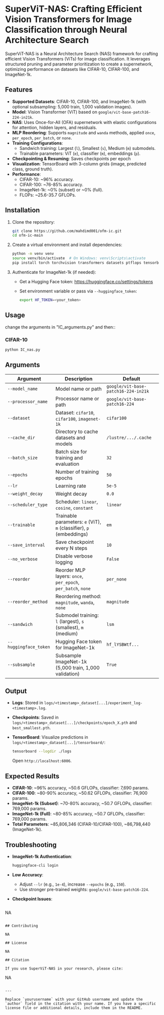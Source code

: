 # SuperViT-NAS: Crafting Efficient Vision Transformers for Image Classification through Neural Architecture Search

SuperViT-NAS is a Neural Architecture Search (NAS) framework for crafting efficient Vision Transformers (ViTs) for image classification. It leverages structured pruning and parameter prioritization to create a supernetwork, optimizing performance on datasets like CIFAR-10, CIFAR-100, and ImageNet-1k.

## Features

- **Supported Datasets**: CIFAR-10, CIFAR-100, and ImageNet-1k (with optional subsampling: 5,000 train, 1,000 validation images).
- **Model**: Vision Transformer (ViT) based on `google/vit-base-patch16-224-in21k`.
- **NAS**: Uses Once-for-All (OFA) supernetwork with elastic configurations for attention, hidden layers, and residuals.
- **MLP Reordering**: Supports `magnitude` and `wanda` methods, applied `once`, `per_epoch`, `per_batch`, or `none`.
- **Training Configurations**:
  - Sandwich training: Largest (`l`), Smallest (`s`), Medium (`m`) submodels.
  - Trainable parameters: ViT (`e`), classifier (`m`), embeddings (`p`).
- **Checkpointing & Resuming**: Saves checkpoints per epoch
- **Visualization**: TensorBoard with 3-column grids (image, predicted class, ground truth).
- **Performance**:
  - CIFAR-10: \~96% accuracy.
  - CIFAR-100: \~76-85% accuracy.
  - ImageNet-1k: \~0% (subset) or \~0% (full).
  - FLOPs: \~25.6-35.7 GFLOPs.

## Installation

1. Clone the repository:

   ```bash
   git clone https://github.com/mahdimd001/ofm-ic.git
   cd ofm-ic-main
   ```

2. Create a virtual environment and install dependencies:

   ```bash
   python -m venv venv
   source venv/bin/activate  # On Windows: venv\Scripts\activate
   pip install torch torchvision transformers datasets ptflops tensorboard matplotlib>=3.5 numpy
   ```

3. Authenticate for ImageNet-1k (if needed):

   - Get a Hugging Face token: https://huggingface.co/settings/tokens

   - Set environment variable or pass via `--huggingface_token`:

     ```bash
     export HF_TOKEN=<your_token>
     ```

## Usage

change the arguments in "IC_arguments.py" and then::

### CIFAR-10

```bash
python IC_nas.py
```



## Arguments

| Argument | Description | Default |
| --- | --- | --- |
| `--model_name` | Model name or path | `google/vit-base-patch16-224-in21k` |
| `--processor_name` | Processor name or path | `google/vit-base-patch16-224` |
| `--dataset` | Dataset: `cifar10`, `cifar100`, `imagenet-1k` | `cifar100` |
| `--cache_dir` | Directory to cache datasets and models | `/lustre/.../.cache` |
| `--batch_size` | Batch size for training and evaluation | `32` |
| `--epochs` | Number of training epochs | `50` |
| `--lr` | Learning rate | `5e-5` |
| `--weight_decay` | Weight decay | `0.0` |
| `--scheduler_type` | Scheduler: `linear`, `cosine`, `constant` | `linear` |
| `--trainable` | Trainable parameters: `e` (ViT), `m` (classifier), `p` (embeddings) | `em` |
| `--save_interval` | Save checkpoint every N steps | `10` |
| `--no_verbose` | Disable verbose logging | `False` |
| `--reorder` | Reorder MLP layers: `once`, `per_epoch`, `per_batch`, `none` | `per_none` |
| `--reorder_method` | Reordering method: `magnitude`, `wanda`, `none` | `magnitude` |
| `--sandwich` | Submodel training: `l` (largest), `s` (smallest), `m` (medium) | `lsm` |
| `--huggingface_token` | Hugging Face token for ImageNet-1k | `hf_lYSBWtf...` |
| `--subsample` | Subsample ImageNet-1k (5,000 train, 1,000 validation) | `True` |

## Output

- **Logs**: Stored in `logs/<timestamp>_dataset[...]/experiment_log-<timestamp>.log`.

- **Checkpoints**: Saved in `logs/<timestamp>_dataset[...]/checkpoints/epoch_X.pth` and `best_smallest.pth`.

- **TensorBoard**: Visualize predictions in `logs/<timestamp>_dataset[...]/tensorboard/`:

  ```bash
  tensorboard --logdir ./logs
  ```

  Open `http://localhost:6006`.

## Expected Results

- **CIFAR-10**: \~96% accuracy, \~50.6 GFLOPs, classifier: 7,690 params.
- **CIFAR-100**: \~80-90% accuracy, \~50.62 GFLOPs, classifier: 76,900 params.
- **ImageNet-1k (Subset)**: \~70-80% accuracy, \~50.7 GFLOPs, classifier: 769,000 params.
- **ImageNet-1k (Full)**: \~80-85% accuracy, \~50.7 GFLOPs, classifier: 769,000 params.
- **Total Parameters**: \~85,806,346 (CIFAR-10/CIFAR-100), \~86,798,440 (ImageNet-1k).

## Troubleshooting

- **ImageNet-1k Authentication**:

  ```bash
  huggingface-cli login
  ```



- **Low Accuracy**:

  - Adjust `--lr` (e.g., `1e-4`), increase `--epochs` (e.g., `150`).
  - Use stronger pre-trained weights: `google/vit-base-patch16-224`.

- **Checkpoint Issues**:

  ```bash
 NA
  ```

## Contributing

NA

## License

NA

## Citation

If you use SuperViT-NAS in your research, please cite:

```
NA
```

---

Replace `yourusername` with your GitHub username and update the `author` field in the citation with your name. If you have a specific license file or additional details, include them in the README.
